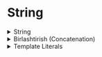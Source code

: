 # String

<details>
    <summary>String</summary>

> <br> 💡 **String -** belgilar ketma-ketligidan tashkil topgan ma'lumot turi. Ularni bittalik (' ') yoki ikkitalik (" ") qo'shtirnoqlardan foydalanib yaratish imkoniyati mavjud. Ba'zi bir maxsus belgilardan tashkil topgan matnlarda odatda ikkitalik qo'shtirnoqlardan foydalaniladi <br><br>

<br>

````javascript
    let firstName = 'John';
    console.log(firstName);

    let lastName = "Do'e";
    console.log(lastName);
````

</details>

<details>
    <summary>Birlashtirish (Concatenation)</summary>

> <br> 💡 Qo'shish (+) operatoridan foydalangan holda, stringlarni qo'shish (concatenation) imkoniyati mavjud <br><br>

````javascript
    let fullName = 'John Doe';
    let message = 'Hello ' + fullName + '!';
    console.log(message);
````

</details>

<details>
    <summary>Template Literals</summary>

> <br> 💡 ES6 templae literals ko'rinishida string yaratish imkoniyatini taqdim etdi va u backtick (` `) belgisidan foydalanib yaratiladi  <br><br>

````javascript
    let fullName = 'John Doe';
    let message = 'Hello ${fullName} !';
    console.log(message);
````

</details>